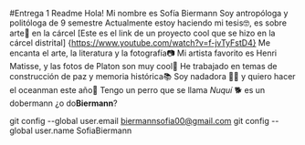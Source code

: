 #Entrega 1 Readme
Hola! Mi nombre es Sofía Biermann
Soy antropóloga y politóloga de 9 semestre
Actualmente estoy haciendo mi tesis🤓, es sobre arte🎨 en la cárcel
[Este es el link de un proyecto cool que se hizo en la cárcel distrital] {https://www.youtube.com/watch?v=f-jvTyFstD4} 
Me encanta el arte, la literatura y la fotografía📷
Mi artista favorito es Henri Matisse, y las fotos de Platon son muy cool🗿
He trabajado en temas de construcción de paz y memoria histórica📚
Soy nadadora 🏊‍♀️ y quiero hacer el oceanman este año🌊 
Tengo un perro que se llama *Nuquí* 🐕 es un dobermann ¿o do**Biermann**? 

 git config --global user.email biermannsofia00@gmail.com
  git config --global user.name SofiaBiermann